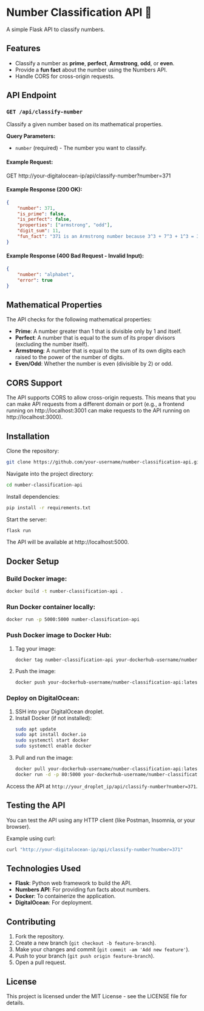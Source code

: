 # Number Classification API 🚀

A simple Flask API to classify numbers.

## Features
- Classify a number as **prime**, **perfect**, **Armstrong**, **odd**, or **even**.
- Provide a **fun fact** about the number using the Numbers API.
- Handle CORS for cross-origin requests.

## API Endpoint

### `GET /api/classify-number`

Classify a given number based on its mathematical properties.

**Query Parameters:**
- `number` (required) - The number you want to classify.

#### Example Request:
GET http://your-digitalocean-ip/api/classify-number?number=371

#### Example Response (200 OK):

```json
{
    "number": 371,
    "is_prime": false,
    "is_perfect": false,
    "properties": ["armstrong", "odd"],
    "digit_sum": 11,
    "fun_fact": "371 is an Armstrong number because 3^3 + 7^3 + 1^3 = 371"
}
```

#### Example Response (400 Bad Request - Invalid Input):

```json
{
    "number": "alphabet",
    "error": true
}
```

## Mathematical Properties
The API checks for the following mathematical properties:

- **Prime**: A number greater than 1 that is divisible only by 1 and itself.
- **Perfect**: A number that is equal to the sum of its proper divisors (excluding the number itself).
- **Armstrong**: A number that is equal to the sum of its own digits each raised to the power of the number of digits.
- **Even/Odd**: Whether the number is even (divisible by 2) or odd.

## CORS Support
The API supports CORS to allow cross-origin requests. This means that you can make API requests from a different domain or port (e.g., a frontend running on http://localhost:3001 can make requests to the API running on http://localhost:3000).

## Installation

Clone the repository:

```sh
git clone https://github.com/your-username/number-classification-api.git
```

Navigate into the project directory:

```sh
cd number-classification-api
```

Install dependencies:

```sh
pip install -r requirements.txt
```

Start the server:

```sh
flask run
```

The API will be available at http://localhost:5000.

## Docker Setup

### Build Docker image:

```sh
docker build -t number-classification-api .
```

### Run Docker container locally:

```sh
docker run -p 5000:5000 number-classification-api
```

### Push Docker image to Docker Hub:

1. Tag your image:
    ```sh
    docker tag number-classification-api your-dockerhub-username/number-classification-api:latest
    ```
2. Push the image:
    ```sh
    docker push your-dockerhub-username/number-classification-api:latest
    ```

### Deploy on DigitalOcean:

1. SSH into your DigitalOcean droplet.
2. Install Docker (if not installed):
    ```sh
    sudo apt update
    sudo apt install docker.io
    sudo systemctl start docker
    sudo systemctl enable docker
    ```
3. Pull and run the image:
    ```sh
    docker pull your-dockerhub-username/number-classification-api:latest
    docker run -d -p 80:5000 your-dockerhub-username/number-classification-api
    ```

Access the API at `http://your_droplet_ip/api/classify-number?number=371`.

## Testing the API
You can test the API using any HTTP client (like Postman, Insomnia, or your browser).

Example using curl:

```sh
curl "http://your-digitalocean-ip/api/classify-number?number=371"
```

## Technologies Used
- **Flask**: Python web framework to build the API.
- **Numbers API**: For providing fun facts about numbers.
- **Docker**: To containerize the application.
- **DigitalOcean**: For deployment.

## Contributing
1. Fork the repository.
2. Create a new branch (`git checkout -b feature-branch`).
3. Make your changes and commit (`git commit -am 'Add new feature'`).
4. Push to your branch (`git push origin feature-branch`).
5. Open a pull request.

## License
This project is licensed under the MIT License - see the LICENSE file for details.
